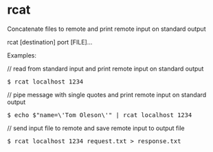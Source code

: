 # rcat
Concatenate files to remote and print remote input on standard output



rcat [destination] port [FILE]...

Examples:

// read from standard input and print remote input on standard output
<pre>$ rcat localhost 1234 </pre>


// pipe message with single quotes and print remote input on standard output
<pre>$ echo $"name=\'Tom Oleson\'" | rcat localhost 1234 </pre>


// send input file to remote and save remote input to output file
<pre>$ rcat localhost 1234 request.txt > response.txt</pre>